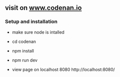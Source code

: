 ## visit on www.codenan.io

### Setup and installation

- make sure node is intalled

- cd codenan
- npm install
- npm run dev
- view page on localhost 8080 http://localhost:8080/
